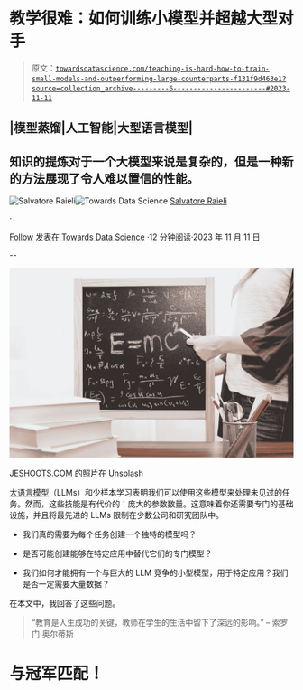 # 教学很难：如何训练小模型并超越大型对手

> 原文：[`towardsdatascience.com/teaching-is-hard-how-to-train-small-models-and-outperforming-large-counterparts-f131f9d463e1?source=collection_archive---------6-----------------------#2023-11-11`](https://towardsdatascience.com/teaching-is-hard-how-to-train-small-models-and-outperforming-large-counterparts-f131f9d463e1?source=collection_archive---------6-----------------------#2023-11-11)

## |模型蒸馏|人工智能|大型语言模型|

## 知识的提炼对于一个大模型来说是复杂的，但是一种新的方法展现了令人难以置信的性能。

[](https://salvatore-raieli.medium.com/?source=post_page-----f131f9d463e1--------------------------------)![Salvatore Raieli](https://salvatore-raieli.medium.com/?source=post_page-----f131f9d463e1--------------------------------)[](https://towardsdatascience.com/?source=post_page-----f131f9d463e1--------------------------------)![Towards Data Science](https://towardsdatascience.com/?source=post_page-----f131f9d463e1--------------------------------) [Salvatore Raieli](https://salvatore-raieli.medium.com/?source=post_page-----f131f9d463e1--------------------------------)

·

[Follow](https://medium.com/m/signin?actionUrl=https%3A%2F%2Fmedium.com%2F_%2Fsubscribe%2Fuser%2Ff1a08d9452cd&operation=register&redirect=https%3A%2F%2Ftowardsdatascience.com%2Fteaching-is-hard-how-to-train-small-models-and-outperforming-large-counterparts-f131f9d463e1&user=Salvatore+Raieli&userId=f1a08d9452cd&source=post_page-f1a08d9452cd----f131f9d463e1---------------------post_header-----------) 发表在 [Towards Data Science](https://towardsdatascience.com/?source=post_page-----f131f9d463e1--------------------------------) ·12 分钟阅读·2023 年 11 月 11 日[](https://medium.com/m/signin?actionUrl=https%3A%2F%2Fmedium.com%2F_%2Fvote%2Ftowards-data-science%2Ff131f9d463e1&operation=register&redirect=https%3A%2F%2Ftowardsdatascience.com%2Fteaching-is-hard-how-to-train-small-models-and-outperforming-large-counterparts-f131f9d463e1&user=Salvatore+Raieli&userId=f1a08d9452cd&source=-----f131f9d463e1---------------------clap_footer-----------)

--

[](https://medium.com/m/signin?actionUrl=https%3A%2F%2Fmedium.com%2F_%2Fbookmark%2Fp%2Ff131f9d463e1&operation=register&redirect=https%3A%2F%2Ftowardsdatascience.com%2Fteaching-is-hard-how-to-train-small-models-and-outperforming-large-counterparts-f131f9d463e1&source=-----f131f9d463e1---------------------bookmark_footer-----------)![](img/a16ec7ef78aa98b058f1e94098af933b.png)

[JESHOOTS.COM](https://unsplash.com/@jeshoots?utm_source=medium&utm_medium=referral) 的照片在 [Unsplash](https://unsplash.com/?utm_source=medium&utm_medium=referral)

[大语言模型](https://en.wikipedia.org/wiki/Large_language_model)（LLMs）和少样本学习表明我们可以使用这些模型来处理未见过的任务。然而，这些技能是有代价的：庞大的参数数量。这意味着你还需要专门的基础设施，并且将最先进的 LLMs 限制在少数公司和研究团队中。

+   我们真的需要为每个任务创建一个独特的模型吗？

+   是否可能创建能够在特定应用中替代它们的专门模型？

+   我们如何才能拥有一个与巨大的 LLM 竞争的小型模型，用于特定应用？我们是否一定需要大量数据？

在本文中，我回答了这些问题。

> “教育是人生成功的关键，教师在学生的生活中留下了深远的影响。” – 索罗门·奥尔蒂斯

# 与冠军匹配！

